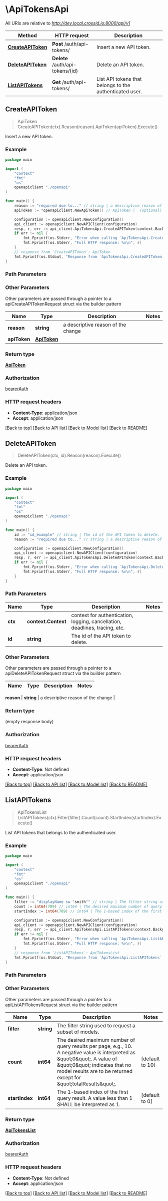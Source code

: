# \ApiTokensApi

All URIs are relative to *http://dev.local.crossid.io:8000/api/v1*

Method | HTTP request | Description
------------- | ------------- | -------------
[**CreateAPIToken**](ApiTokensApi.md#CreateAPIToken) | **Post** /auth/api-tokens/ | Insert a new API token.
[**DeleteAPIToken**](ApiTokensApi.md#DeleteAPIToken) | **Delete** /auth/api-tokens/{id} | Delete an API token.
[**ListAPITokens**](ApiTokensApi.md#ListAPITokens) | **Get** /auth/api-tokens/ | List API tokens that belongs to the authenticated user.



## CreateAPIToken

> ApiToken CreateAPIToken(ctx).Reason(reason).ApiToken(apiToken).Execute()

Insert a new API token.

### Example

```go
package main

import (
    "context"
    "fmt"
    "os"
    openapiclient "./openapi"
)

func main() {
    reason := "required due to..." // string | a descriptive reason of the change  (optional)
    apiToken := *openapiclient.NewApiToken() // ApiToken |  (optional)

    configuration := openapiclient.NewConfiguration()
    api_client := openapiclient.NewAPIClient(configuration)
    resp, r, err := api_client.ApiTokensApi.CreateAPIToken(context.Background()).Reason(reason).ApiToken(apiToken).Execute()
    if err != nil {
        fmt.Fprintf(os.Stderr, "Error when calling `ApiTokensApi.CreateAPIToken``: %v\n", err)
        fmt.Fprintf(os.Stderr, "Full HTTP response: %v\n", r)
    }
    // response from `CreateAPIToken`: ApiToken
    fmt.Fprintf(os.Stdout, "Response from `ApiTokensApi.CreateAPIToken`: %v\n", resp)
}
```

### Path Parameters



### Other Parameters

Other parameters are passed through a pointer to a apiCreateAPITokenRequest struct via the builder pattern


Name | Type | Description  | Notes
------------- | ------------- | ------------- | -------------
 **reason** | **string** | a descriptive reason of the change  | 
 **apiToken** | [**ApiToken**](ApiToken.md) |  | 

### Return type

[**ApiToken**](ApiToken.md)

### Authorization

[bearerAuth](../README.md#bearerAuth)

### HTTP request headers

- **Content-Type**: application/json
- **Accept**: application/json

[[Back to top]](#) [[Back to API list]](../README.md#documentation-for-api-endpoints)
[[Back to Model list]](../README.md#documentation-for-models)
[[Back to README]](../README.md)


## DeleteAPIToken

> DeleteAPIToken(ctx, id).Reason(reason).Execute()

Delete an API token.

### Example

```go
package main

import (
    "context"
    "fmt"
    "os"
    openapiclient "./openapi"
)

func main() {
    id := "id_example" // string | The id of the API token to delete.
    reason := "required due to..." // string | a descriptive reason of the change  (optional)

    configuration := openapiclient.NewConfiguration()
    api_client := openapiclient.NewAPIClient(configuration)
    resp, r, err := api_client.ApiTokensApi.DeleteAPIToken(context.Background(), id).Reason(reason).Execute()
    if err != nil {
        fmt.Fprintf(os.Stderr, "Error when calling `ApiTokensApi.DeleteAPIToken``: %v\n", err)
        fmt.Fprintf(os.Stderr, "Full HTTP response: %v\n", r)
    }
}
```

### Path Parameters


Name | Type | Description  | Notes
------------- | ------------- | ------------- | -------------
**ctx** | **context.Context** | context for authentication, logging, cancellation, deadlines, tracing, etc.
**id** | **string** | The id of the API token to delete. | 

### Other Parameters

Other parameters are passed through a pointer to a apiDeleteAPITokenRequest struct via the builder pattern


Name | Type | Description  | Notes
------------- | ------------- | ------------- | -------------

 **reason** | **string** | a descriptive reason of the change  | 

### Return type

 (empty response body)

### Authorization

[bearerAuth](../README.md#bearerAuth)

### HTTP request headers

- **Content-Type**: Not defined
- **Accept**: application/json

[[Back to top]](#) [[Back to API list]](../README.md#documentation-for-api-endpoints)
[[Back to Model list]](../README.md#documentation-for-models)
[[Back to README]](../README.md)


## ListAPITokens

> ApiTokensList ListAPITokens(ctx).Filter(filter).Count(count).StartIndex(startIndex).Execute()

List API tokens that belongs to the authenticated user.

### Example

```go
package main

import (
    "context"
    "fmt"
    "os"
    openapiclient "./openapi"
)

func main() {
    filter := "displayName sw "smith"" // string | The filter string used to request a subset of models.  (optional)
    count := int64(789) // int64 | The desired maximum number of query results per page, e.g., 10. A negative value is interpreted as \"0\". A value of \"0\" indicates that no model results are to be returned except for \"totalResults\".  (optional) (default to 10)
    startIndex := int64(789) // int64 | The 1-based index of the first query result. A value less than 1 SHALL be interpreted as 1.  (optional) (default to 0)

    configuration := openapiclient.NewConfiguration()
    api_client := openapiclient.NewAPIClient(configuration)
    resp, r, err := api_client.ApiTokensApi.ListAPITokens(context.Background()).Filter(filter).Count(count).StartIndex(startIndex).Execute()
    if err != nil {
        fmt.Fprintf(os.Stderr, "Error when calling `ApiTokensApi.ListAPITokens``: %v\n", err)
        fmt.Fprintf(os.Stderr, "Full HTTP response: %v\n", r)
    }
    // response from `ListAPITokens`: ApiTokensList
    fmt.Fprintf(os.Stdout, "Response from `ApiTokensApi.ListAPITokens`: %v\n", resp)
}
```

### Path Parameters



### Other Parameters

Other parameters are passed through a pointer to a apiListAPITokensRequest struct via the builder pattern


Name | Type | Description  | Notes
------------- | ------------- | ------------- | -------------
 **filter** | **string** | The filter string used to request a subset of models.  | 
 **count** | **int64** | The desired maximum number of query results per page, e.g., 10. A negative value is interpreted as \&quot;0\&quot;. A value of \&quot;0\&quot; indicates that no model results are to be returned except for \&quot;totalResults\&quot;.  | [default to 10]
 **startIndex** | **int64** | The 1-based index of the first query result. A value less than 1 SHALL be interpreted as 1.  | [default to 0]

### Return type

[**ApiTokensList**](apiTokensList.md)

### Authorization

[bearerAuth](../README.md#bearerAuth)

### HTTP request headers

- **Content-Type**: Not defined
- **Accept**: application/json

[[Back to top]](#) [[Back to API list]](../README.md#documentation-for-api-endpoints)
[[Back to Model list]](../README.md#documentation-for-models)
[[Back to README]](../README.md)

